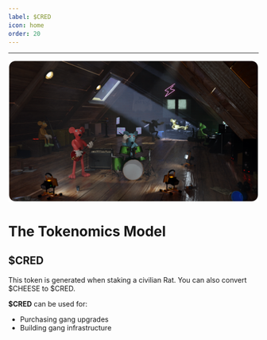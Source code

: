 ```yaml
---
label: $CRED
icon: home
order: 20
---
```


---
![](../static/banner.png)

# The Tokenomics Model

## $CRED

This token is generated when staking a civilian Rat. You can also convert $CHEESE to $CRED. 

**$CRED** can be used for:

- Purchasing gang upgrades
- Building gang infrastructure
